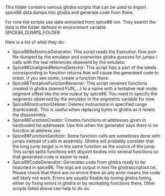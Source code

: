 This folder contains various ghidra scripts that can be used to import spice86 data dumps into ghidra and generate code from there.

For now the scripts use data extracted from spice86 run. They search the data in the folder defined in environment variable SPICE86_DUMPS_FOLDER

Here is a list of what they do:
 - Spice86ReferenceGenerator: This script reads the Execution flow json file dumped by the emulator and overwrites ghidra guesses for jumps / calls with the real references obseverd by the emulator.
 - Spice86UnalignedReturnsDetector: This script lists a part of the labels corresponding to function returns that will cause the generated code to crash. If you see some, create a function there. 
 - Spice86TentativeFunctionRenamer: This script renames functions created in ghidra (named FUN_...) to a name with a tentative real mode segment offset like the one output by spice86. You need to specify the segments observed by the emulator in the segments variable for now.
 - Spice86InstructionDeleter: Deletes instructions in specified range (hardcoded). This is useful when replacing bytes in ghidra as it resets the disassembly.
 - Spice86FunctionCreator: Creates functions at addresses given in hardcoded list addresses. Use this when the generator says there is no function at address xxx.
 - Spice86FunctionSanitizer: Some function calls are sometimes done with jumps instead of calls in assembly. Ghidra will probably consider that the long jump target is in the same function as the source of the jump. This script splits functions with disjoint bodies into several functions so that generated code is easier to read.
 - Spice86CodeGenerator: Generates code from ghidra ready to be imported in spice86. The logs are output in text file ghidrascriptout.txt. Please check that there are no errors there as any error means the code will likely not work. Errors are usually fixable by tuning ghidra listing, either by fixing errors in ghidra or by recreating functions there. Other scripts listed above can help to do so.